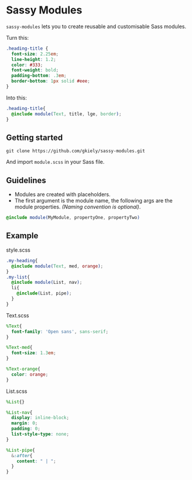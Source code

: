 Sassy Modules
=======

`sassy-modules` lets you to create reusable and customisable Sass modules.

Turn this:

```scss
.heading-title {
  font-size: 2.25em;
  line-height: 1.2;
  color: #333;
  font-weight: bold;
  padding-bottom: .3em;
  border-bottom: 1px solid #eee;
}
```

Into this:
```scss
.heading-title{
  @include module(Text, title, lge, border);
}
```


Getting started
----

`git clone https://github.com/gkiely/sassy-modules.git`

And import `module.scss` in your Sass file.


Guidelines
----
- Modules are created with placeholders.
- The first argument is the module name, the following args are the module properties. *(Naming convention is optional)*.
```scss
@include module(MyModule, propertyOne, propertyTwo)
```


Example
-----
style.scss
```scss
.my-heading{
  @include module(Text, med, orange);
}
.my-list{
  @include module(List, nav);
  li{
    @include(List, pipe);
  }
}
```

Text.scss
```scss
%Text{
  font-family: 'Open sans', sans-serif;
}

%Text-med{
  font-size: 1.3em;
}

%Text-orange{
  color: orange;
}
```

List.scss
```scss
%List{}

%List-nav{
  display: inline-block;
  margin: 0;
  padding: 0;
  list-style-type: none;
}

%List-pipe{
  &:after{
    content: " | ";
  }
}
```